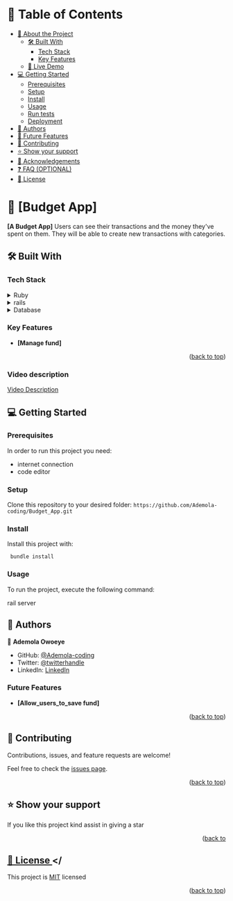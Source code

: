 <a name="readme-top"></a>

<!--
!!! IMPORTANT !!!
This README is an example of how you could professionally present your codebase. 
Writing documentation is a crucial part of your work as a professional software developer and cannot be ignored. 

You should modify this file to match your project and remove sections that don't apply.

REQUIRED SECTIONS:
- Table of Contents
- About the Project
  - Built With
  - Live Demo
- Getting Started
- Authors
- Future Features
- Contributing
- Show your support
- Acknowledgements
- License

OPTIONAL SECTIONS:
- FAQ

After you're finished please remove all the comments and instructions!

For more information on the importance of a professional README for your repositories: https://github.com/microverseinc/curriculum-transversal-skills/blob/main/documentation/articles/readme_best_practices.md
-->

<div align="center">
  <!-- You are encouraged to replace this logo with your own! Otherwise you can also remove it. -->
   <!-- <img src="murple_logo.png" alt="logo" width="140"  height="auto" /> -->
  <br/>

</div>

<!-- TABLE OF CONTENTS -->

# 📗 Table of Contents

- [📖 About the Project](#about-project)
  - [🛠 Built With](#built-with)
    - [Tech Stack](#tech-stack)
    - [Key Features](#key-features)
  - [🚀 Live Demo](#live-demo)
- [💻 Getting Started](#getting-started)
  - [Prerequisites](#prerequisites)
  - [Setup](#setup)
  - [Install](#install)
  - [Usage](#usage)
  - [Run tests](#run-tests)
  - [Deployment](#deployment)
- [👥 Authors](#authors)
- [🔭 Future Features](#future-features)
- [🤝 Contributing](#contributing)
- [⭐️ Show your support](#support)
- [🙏 Acknowledgements](#acknowledgements)
- [❓ FAQ (OPTIONAL)](#faq)
- [📝 License](#license)

<!-- PROJECT DESCRIPTION -->

# 📖 [Budget App] <a name="about-project"></a>


**[A Budget App]** Users can see their transactions and the money they've spent on them. They will be able to create new transactions with categories.

## 🛠 Built With <a name="built-with"></a>

### Tech Stack <a name="tech-stack"></a>

<details>
  <summary>Ruby</summary>
  <ul>
    <li>Ruby on rails</li>
  </ul>
</details>

<details>
  <summary>rails</summary>
  <ul>
    <li>Rails</li>
  </ul>
</details>

<details>
<summary>Database</summary>
  <ul>
    <li><a href="https://www.postgresql.org/">PostgreSQL</a></li>
  </ul>
</details>

<!-- Features -->

### Key Features <a name="key-features"></a>

- **[Manage fund]**

<p align="right">(<a href="#readme-top">back to top</a>)</p>


### Video description
[Video Description](https://www.loom.com/share/af6a188f36594c3d941d6cb21666976f?sid=7a249d2d-0c1f-4225-a3be-739332996d28)

## 💻 Getting Started <a name="getting-started"></a>



### Prerequisites

In order to run this project you need:

- internet connection
- code editor


### Setup

Clone this repository to your desired folder:
 ```https://github.com/Ademola-coding/Budget_App.git```

### Install

Install this project with:

``` bundle install```

### Usage

To run the project, execute the following command:

rail server

<!-- AUTHORS -->

## 👥 Authors <a name="authors"></a>
👤 **Ademola Owoeye**

- GitHub: [@Ademola-coding](https://github.com/Ademola-coding)
- Twitter: [@twitterhandle](https://twitter.com/steady1700)
- LinkedIn: [LinkedIn](https://linkedin.com/in/ademola-owoeye)

### Future Features <a name="future-features"></a>

- **[Allow_users_to_save fund]**

<p align="right">(<a href="#readme-top">back to top</a>)</p>

<!-- CONTRIBUTING -->

## 🤝 Contributing <a name="contributing"></a>

Contributions, issues, and feature requests are welcome!

Feel free to check the [issues page](../../issues/).

<p align="right">(<a href="#readme-top">back to top</a>)</p>

<!-- SUPPORT -->

## ⭐️ Show your support <a name="support"></a>

If you like this project kind assist in giving a star

<p align="right">(<a href="#readme-top">back to 
<!-- LICENSE -->

## 📝 License <a name="license"></
This project is [MIT](https://github.com/Ademola-coding/Blog_rails/blob/Integrate-specs-for-views-and-fix-n+1-problems/MIT.md) licensed

<p align="right">(<a href="#readme-top">back to top</a>)</p>

